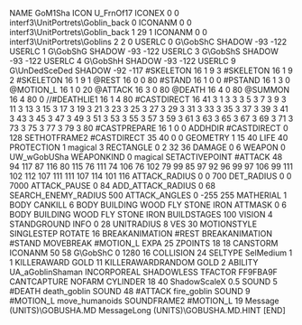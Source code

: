NAME 			GoM1Sha
ICON 			U_FrnOf17
ICONEX 0 0 interf3\UnitPortrets\Goblin_back 0
ICONANM 0 0 interf3\UnitPortrets\Goblin_back 1 29 1
ICONANM 0 0 interf3\UnitPortrets\Goblins 2 2 0
USERLC 			0 G\GobShC SHADOW -93 -122
USERLC 			1 G\GobShG SHADOW -93 -122
USERLC 			3 G\GobShS SHADOW -93 -122
USERLC 			4 G\GobShH SHADOW -93 -122
USERLC 			9 G\UnDedSceDed SHADOW -92 -117
#SKELETON               16 1 9 3
#SKELETON               16 1 9 2
#SKELETON               16 1 9 1
@REST      		16 0 0 80
#STAND     		16 1 0 0
#PSTAND    		16 1 3 0
@MOTION_L  		16 1 0 20
@ATTACK    		16 3 0 80
@DEATH     		16 4 0 80 
@SUMMON     		16 4 80  0 
//#DEATHLIE1 		16 1 4 80
#CASTDIRECT		16 41 3 1 3 3 3 5 3 7 3 9 3 11 3 13 3 15 3 17 3 19 3 21 3 23 3 25 3 27 3 29 3 31 3 33 3 35 3 37 3 39 3 41 3 43 3 45 3 47 3 49 3 51 3 53 3 55 3 57 3 59 3 61 3 63 3 65 3 67 3 69 3 71 3 73 3 75 3 77 3 79 3 80
#CASTPREPARE   		16 1 0 0
ADDHDIR 		#CASTDIRECT 0 128
SETHOTFRAME2 		#CASTDIRECT 35 40 0 0
GEOMETRY 		1 15 40
LIFE     		40
PROTECTION 		1 magical 3 
RECTANGLE 		0 2 32 36
DAMAGE   		0 6
WEAPON			0 UW_wGobUSha
WEAPONKIND 		0 magical
SETACTIVEPOINT		#ATTACK 48 94 117 87 116 80 115 76 111 74 106 76 102 79 99 85 97 92 96 99 97 106 99 111 102 112 107 111 111 107 114 101 116
ATTACK_RADIUS 		0 0 700
DET_RADIUS 		0 0 7000
ATTACK_PAUSE 		0 84
ADD_ATTACK_RADIUS 	0 68
SEARCH_ENEMY_RADIUS 	500
ATTACK_ANGLES 	 	0 -255 255
MATHERIAL 		1 BODY
CANKILL 6 BODY BUILDING WOOD FLY STONE IRON
ATTMASK 0 6 BODY BUILDING WOOD FLY STONE IRON
BUILDSTAGES 		100
VISION 			4
STANDGROUND
INFO 			0 28
UNITRADIUS 		8
VES 			30
MOTIONSTYLE 		SINGLESTEP
ROTATE 			16
BREAKANIMATION 		#REST
BREAKANIMATION 		#STAND
MOVEBREAK 		#MOTION_L
EXPA 			25
ZPOINTS 18 18
CANSTORM
ICONANM 50 58 G\GobShC 0 1280 16
COLLISION 24
SELTYPE SelMedium 1 1
KILLERAWARD             GOLD 11
KILLERAWARDRANDOM       GOLD 2
ABILITY			UA_aGoblinShaman
INCORPOREAL
SHADOWLESS
TFACTOR FF9FBA9F
CANTCAPTURE
NOFARM
CYLINDER 18 40
ShadowScaleX 0.5
SOUND 5 #DEATH death_goblin
SOUND 48 #ATTACK fire_goblin
SOUND 9 #MOTION_L move_humanoids
SOUNDFRAME2 #MOTION_L 19
Message (UNITS)\GOBUSHA.MD
MessageLong (UNITS)\GOBUSHA.MD.HINT
[END]
